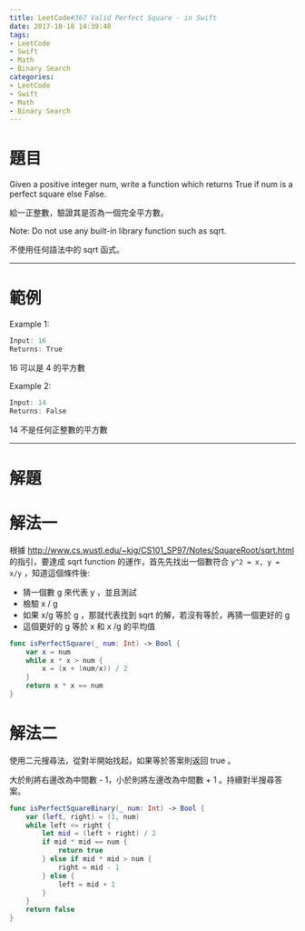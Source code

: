 ```yaml
---
title: LeetCode#367 Valid Perfect Square - in Swift
date: 2017-10-18 14:39:48
tags:
- LeetCode
- Swift
- Math
- Binary Search
categories:
- LeetCode
- Swift
- Math
- Binary Search
---
```


# 題目
Given a positive integer num, write a function which returns True if num is a perfect square else False.

給一正整數，驗證其是否為一個完全平方數。

Note: Do not use any built-in library function such as sqrt.

不使用任何語法中的 sqrt 函式。

---

# 範例
Example 1:
``` swift
Input: 16
Returns: True
```
16 可以是 4 的平方數


Example 2:
``` swift
Input: 14
Returns: False
```
14 不是任何正整數的平方數

---

# 解題

# 解法一
根據 http://www.cs.wustl.edu/~kjg/CS101_SP97/Notes/SquareRoot/sqrt.html 的指引，要達成 sqrt function 的運作，首先先找出一個數符合 `y^2 = x, y = x/y` ，知道這個條件後:

* 猜一個數 g 來代表 y ，並且測試
* 檢驗 x / g
* 如果 x/g 等於 g ，那就代表找到 sqrt 的解，若沒有等於，再猜一個更好的 g
* 這個更好的 g 等於 x 和 x /g 的平均值

``` swift
func isPerfectSquare(_ num: Int) -> Bool {
    var x = num
    while x * x > num {
        x = (x + (num/x)) / 2
    }
    return x * x == num
}
```

# 解法二
使用二元搜尋法，從對半開始找起，如果等於答案則返回 true 。

大於則將右邊改為中間數 - 1，小於則將左邊改為中間數 + 1 。持續對半搜尋答案。

``` swift
func isPerfectSquareBinary(_ num: Int) -> Bool {
    var (left, right) = (1, num)
    while left <= right {
        let mid = (left + right) / 2
        if mid * mid == num {
            return true
        } else if mid * mid > num {
            right = mid - 1
        } else {
            left = mid + 1
        }
    }
    return false
}
```




